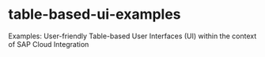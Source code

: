 # table-based-ui-examples
Examples: User-friendly Table-based User Interfaces (UI) within the context of SAP Cloud Integration
